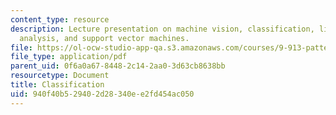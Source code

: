 ```yaml
---
content_type: resource
description: Lecture presentation on machine vision, classification, linear discriminant
  analysis, and support vector machines.
file: https://ol-ocw-studio-app-qa.s3.amazonaws.com/courses/9-913-pattern-recognition-for-machine-vision-fall-2004/940f40b529402d28340ee2fd454ac050_class_5.pdf
file_type: application/pdf
parent_uid: 0f6a0a67-8448-2c14-2aa0-3d63cb8638bb
resourcetype: Document
title: Classification
uid: 940f40b5-2940-2d28-340e-e2fd454ac050
---
```

